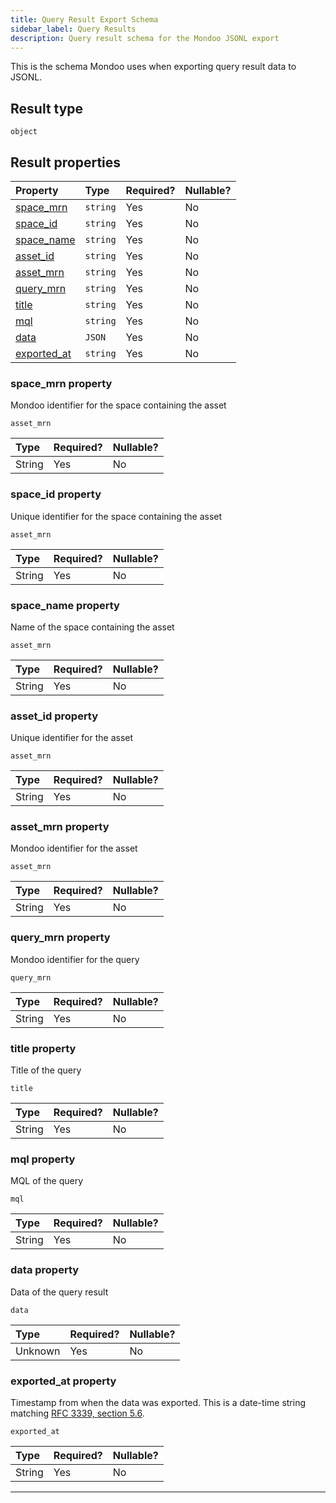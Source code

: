```yaml
---
title: Query Result Export Schema
sidebar_label: Query Results
description: Query result schema for the Mondoo JSONL export
---
```


This is the schema Mondoo uses when exporting query result data to JSONL.

## Result type

`object`

## Result properties

| Property                             | Type     | Required? | Nullable? |
| :----------------------------------- | :------- | :-------- | :-------- |
| [space_mrn](#space_mrn-property)     | `string` | Yes       | No        |
| [space_id](#space_id-property)       | `string` | Yes       | No        |
| [space_name](#space_name-property)   | `string` | Yes       | No        |
| [asset_id](#asset_id-property)       | `string` | Yes       | No        |
| [asset_mrn](#asset_mrn-property)     | `string` | Yes       | No        |
| [query_mrn](#query_mrn-property)     | `string` | Yes       | No        |
| [title](#title-property)             | `string` | Yes       | No        |
| [mql](#mql-property)                 | `string` | Yes       | No        |
| [data](#data-property)               | `JSON`   | Yes       | No        |
| [exported_at](#exported_at-property) | `string` | Yes       | No        |

### space_mrn property

Mondoo identifier for the space containing the asset

`asset_mrn`

| Type   | Required? | Nullable? |
| :----- | :-------- | :-------- |
| String | Yes       | No        |

### space_id property

Unique identifier for the space containing the asset

`asset_mrn`

| Type   | Required? | Nullable? |
| :----- | :-------- | :-------- |
| String | Yes       | No        |

### space_name property

Name of the space containing the asset

`asset_mrn`

| Type   | Required? | Nullable? |
| :----- | :-------- | :-------- |
| String | Yes       | No        |

### asset_id property

Unique identifier for the asset

`asset_mrn`

| Type   | Required? | Nullable? |
| :----- | :-------- | :-------- |
| String | Yes       | No        |

### asset_mrn property

Mondoo identifier for the asset

`asset_mrn`

| Type   | Required? | Nullable? |
| :----- | :-------- | :-------- |
| String | Yes       | No        |

### query_mrn property

Mondoo identifier for the query

`query_mrn`

| Type   | Required? | Nullable? |
| :----- | :-------- | :-------- |
| String | Yes       | No        |

### title property

Title of the query

`title`

| Type   | Required? | Nullable? |
| :----- | :-------- | :-------- |
| String | Yes       | No        |

### mql property

MQL of the query

`mql`

| Type   | Required? | Nullable? |
| :----- | :-------- | :-------- |
| String | Yes       | No        |

### data property

Data of the query result

`data`

| Type    | Required? | Nullable? |
| :------ | :-------- | :-------- |
| Unknown | Yes       | No        |

### exported_at property

Timestamp from when the data was exported. This is a date-time string matching [RFC 3339, section 5.6](https://tools.ietf.org/html/rfc3339 "check the specification").

`exported_at`

| Type   | Required? | Nullable? |
| :----- | :-------- | :-------- |
| String | Yes       | No        |

---
